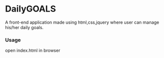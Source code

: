 # DailyGOALS
A front-end application made using html,css,jquery where user can manage his/her daily goals.
### Usage
open index.html in browser
